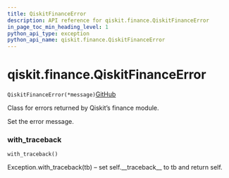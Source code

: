 ```yaml
---
title: QiskitFinanceError
description: API reference for qiskit.finance.QiskitFinanceError
in_page_toc_min_heading_level: 1
python_api_type: exception
python_api_name: qiskit.finance.QiskitFinanceError
---
```


# qiskit.finance.QiskitFinanceError

<span id="qiskit.finance.QiskitFinanceError" />

`QiskitFinanceError(*message)`[GitHub](https://github.com/qiskit-community/qiskit-aqua/tree/stable/0.9/qiskit/finance/exceptions.py "view source code")

Class for errors returned by Qiskit’s finance module.

Set the error message.

### with\_traceback

<span id="qiskit.finance.QiskitFinanceError.with_traceback" />

`with_traceback()`

Exception.with\_traceback(tb) – set self.\_\_traceback\_\_ to tb and return self.

